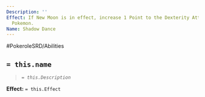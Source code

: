 ```yaml
---
Description: ''
Effect: If New Moon is in effect, increase 1 Point to the Dexterity Attibute of this
  Pokemon.
Name: Shadow Dance
---
```


#PokeroleSRD/Abilities

## `= this.name`

> *`= this.Description`*

**Effect:** `= this.Effect`
